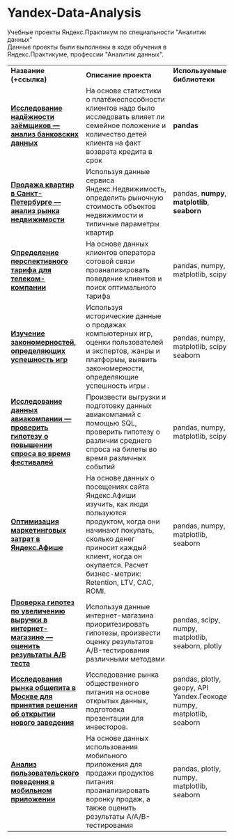 # Yandex-Data-Analysis
Учебные проекты Яндекс.Практикум по специальности "Аналитик данных"  
Данные проекты были выполнены в ходе обучения в Яндекс.Практикуме, профессии "Аналитик данных".  

<table>
<tr>
<td><b>Название (+ссылка)</b></td>
<td><b>Описание проекта</b></td>
<td><b>Используемые библиотеки</b></td>
<tr>
<td><a href="https://github.com/BorodinaAnn/Yandex-Data-Analysis/tree/main/bank" target="_blank"><b>Исследование надёжности заёмщиков — анализ банковских данных</b></a></td>
<td>На основе статистики о платёжеспособности клиентов надо было исследовать влияет ли семейное положение и количество детей клиента на факт возврата кредита в срок</td>
<td><b>pandas</b></td>
<tr>
<td><a href="https://github.com/BorodinaAnn/Yandex-Data-Analysis/tree/main/realty" target="_blank"><b>Продажа квартир в Санкт-Петербурге — анализ рынка недвижимости</b></a></td>
<td>Используя данные сервиса Яндекс.Недвижимость, определить рыночную стоимость объектов недвижимости и типичные параметры квартир</td>
<td>pandas, <b>numpy</b>, <b>matplotlib</b>, <b>seaborn</b></td>
<tr>
<td><a href="https://github.com/BorodinaAnn/Yandex-Data-Analysis/tree/main/telecom" target="_blank"><b>Определение перспективного тарифа для телеком-компании</b></a></td>
<td>На основе данных клиентов оператора сотовой связи проанализировать поведение клиентов и поиск оптимального тарифа</td>
<td>pandas, numpy, matplotlib, scipy</td>
<tr>
<td><a href="https://github.com/BorodinaAnn/Yandex-Data-Analysis/tree/main/gamedev" target="_blank"><b>Изучение закономерностей, определяющих успешность игр</b></td>
<td>Используя исторические данные о продажах компьютерных игр, оценки пользователей и экспертов, жанры и платформы, выявить закономерности, определяющие успешность игры .</td>
<td>pandas, numpy, matplotlib, scipy, seaborn</td>
<tr>
<td><a href="https://github.com/BorodinaAnn/Yandex-Data-Analysis/tree/main/airline" target="_blank"><b> Исследование данных авиакомпании — проверить гипотезу о повышении
спроса во время фестивалей</b></a></td>
<td>Произвести выгрузки и подготовку данных авиакомпаний с помощью SQL, проверить гипотезу о различии среднего спроса на билеты во время различных событий</td>
<td>pandas, numpy, matplotlib, scipy</td>
<tr>
<td><a href="https://github.com/BorodinaAnn/Yandex-Data-Analysis/tree/main/yandex_afisha" target="_blank"><b>Оптимизация маркетинговых затрат в Яндекс.Афише</b></a></td>
<td>На основе данных о посещениях сайта Яндекс.Афиши изучить, как люди пользуются продуктом, когда они начинают покупать, сколько денег приносит каждый клиент, когда он окупается. Расчет бизнес-метрик: Retention, LTV, CAC, ROMI.
<td>pandas, numpy, matplotlib, seaborn </td>
<tr>
<td><a href="https://github.com/BorodinaAnn/Yandex-Data-Analysis/tree/main/A_B_test" target="_blank"><b>Проверка гипотез по увеличению выручки в интернет-магазине —
оценить результаты A/B теста</b></a></td>
<td>Используя данные интернет-магазина приоритезировать гипотезы, произвести оценку результатов A/B-тестирования различными методами</td>
<td>pandas, scipy, numpy, matplotlib, seaborn, plotly </td>
<tr>
<td><a href="" target="_blank"><b>Исследования рынка общепита в Москве для принятия решения об
открытии нового заведения</b></a></td>
<td>Исследование рынка общественного питания на основе открытых данных, подготовка презентации для инвесторов.</td>
<td>pandas, plotly, geopy, API Yandex.Геокодер, numpy, matplotlib, seaborn</td>
<tr>
<td><a href="" target="_blank"><b>Анализ пользовательского поведения в мобильном приложении</b></a></td>
<td>На основе данных использования мобильного приложения для продажи продуктов питания проанализировать воронку продаж, а также оценить результаты A/A/B-тестирования </td>
<td>pandas, plotly, numpy, matplotlib, seaborn</td> 
</table>
<br/><br/>

